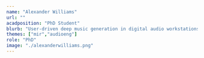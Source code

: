 ```yaml
---
name: "Alexander Williams"
url: ""
acadposition: "PhD Student"
blurb: "User-driven deep music generation in digital audio workstations"
themes: ["mir","audioeng"]
role: "PhD"
image: "./alexanderwilliams.png"
---
```

